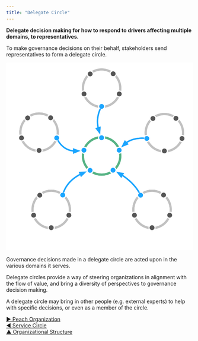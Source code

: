 ```yaml
---
title: "Delegate Circle"
---
```




**Delegate decision making for how to respond to drivers affecting multiple domains, to representatives.**

To make governance decisions on their behalf, stakeholders send representatives to form a delegate circle.

![Delegate Circle](img/structural-patterns/delegate-circle.png)

Governance decisions made in a delegate circle are acted upon in the various domains it serves.

Delegate circles provide a way of steering organizations in alignment with the flow of value, and bring a diversity of perspectives to governance decision making.

A delegate circle may bring in other people (e.g. external experts) to help with specific decisions, or even as a  member of the circle.


[&#9654; Peach Organization](peach-organization.html)<br/>[&#9664; Service Circle](service-circle.html)<br/>[&#9650; Organizational Structure](organizational-structure.html)

